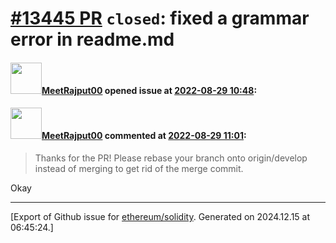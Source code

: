 # [\#13445 PR](https://github.com/ethereum/solidity/pull/13445) `closed`: fixed a grammar error in readme.md

#### <img src="https://avatars.githubusercontent.com/u/49428206?v=4" width="50">[MeetRajput00](https://github.com/MeetRajput00) opened issue at [2022-08-29 10:48](https://github.com/ethereum/solidity/pull/13445):



#### <img src="https://avatars.githubusercontent.com/u/49428206?v=4" width="50">[MeetRajput00](https://github.com/MeetRajput00) commented at [2022-08-29 11:01](https://github.com/ethereum/solidity/pull/13445#issuecomment-1230128598):

> Thanks for the PR! Please rebase your branch onto origin/develop instead of merging to get rid of the merge commit.

Okay


-------------------------------------------------------------------------------



[Export of Github issue for [ethereum/solidity](https://github.com/ethereum/solidity). Generated on 2024.12.15 at 06:45:24.]
